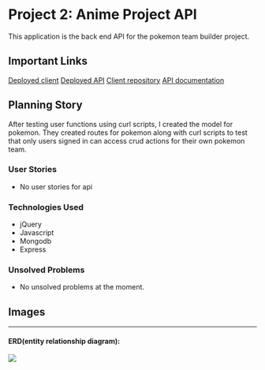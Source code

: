 # Project 2: Anime Project API

This application is the back end API for the pokemon team builder project.

## Important Links
<a href="">Deployed client</a>
<a href="https://dons-pokemon.herokuapp.com/">Deployed API</a>
<a href="https://github.com/dhdonaldha1/pokemon-client">Client repository</a>
<a href="https://github.com/dhdonaldha1/pokemon-api/blob/main/API-docs.md">API documentation</a>

## Planning Story
After testing user functions using curl scripts, I created the model for pokemon.  They created routes for pokemon along with curl scripts to test that only users signed in can access crud actions for their own pokemon team.


### User Stories

- No user stories for api

### Technologies Used

- jQuery
- Javascript
- Mongodb
- Express

### Unsolved Problems

- No unsolved problems at the moment.

## Images

---

#### ERD(entity relationship diagram):
<img src="https://imgur.com/0VNZ17v.jpg">
